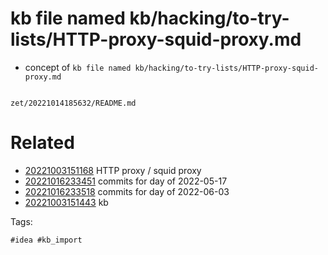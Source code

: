 # kb file named kb/hacking/to-try-lists/HTTP-proxy-squid-proxy.md

- concept of `kb file named kb/hacking/to-try-lists/HTTP-proxy-squid-proxy.md`

```
```

` zet/20221014185632/README.md `

# Related

- [20221003151168](/zet/20221003151168/README.md) HTTP proxy / squid proxy
- [20221016233451](/zet/20221016233451/README.md) commits for day of 2022-05-17
- [20221016233518](/zet/20221016233518/README.md) commits for day of 2022-06-03
- [20221003151443](/zet/20221003151443/README.md) kb

Tags:

    #idea #kb_import
